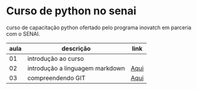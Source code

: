 # Curso de python no senai

curso de capacitação python ofertado pelo programa inovatch em parceria com o SENAI.

|aula| descrição|link|
|-|-|-|
|01| introdução ao curso||
|02| introdução a linguagem markdown | [Aqui](./aulamarkdown.md)|
|03| compreendendo GIT|[Aqui](./aulaGit.md)|